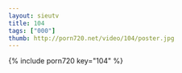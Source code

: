 ```yaml
--- 
layout: sieutv
title: 104
tags: ["000"]
thumb: http://porn720.net/video/104/poster.jpg
---
```

{% include porn720 key="104" %} 
